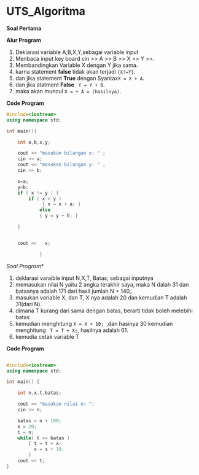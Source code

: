 # UTS_Algoritma

**Soal Pertama**


**Alur Program**

1. Deklarasi variable A,B,X,Y,sebagai variable input
2. Menbaca input key board cin >> A >> B >> X >> Y >>.
3. Membandingkan Variable X dengan Y jika sama.
4. karna statement **false** tidak akan terjadi ```{X!=Y}```.
5. dan jika statement **True** dengan Syantax```X = X + A```.
6. dan jika statment **False** ``` Y = Y + B```.
7. maka akan muncul ``` X = + A = (hasilnya) ```.

**Code Program**

```c++
#include<iostream>
using namespace std;

int main(){

    int a,b,x,y;

    cout << "masukan bilangan x: " ;
    cin >> a;
    cout << "masukan bilangan y: " ;
    cin >> b;

    x=a;
    y=b;
    if ( x != y ) {
        if ( x < y )
             { x = x + a; }
            else
            { y = y + b; }

    }


    cout <<   x;

            }


```
*Soal Program**

1. deklarasi varaible input N,X,T, Batas;
sebagai inputnya
2. memasukan nilai N yaitu 2 angka terakhir saya, maka N dalah 31
dan batasnya adalah 171 dari hasil jumlah N + 140,.
3. masukan variable X, dan T, X nya adalah 20 dan kemudian T adalah 31(dari N).
4. dimana T kurang dari sama dengan batas, berarti tidak boleh melebihi batas 
5. kemudian menghitung ```X = X + 10;
```,dan hasinya 30 kemudian menghitung ```
T = T + X;```,
hasilnya adalah 61.
6. kemudia cetak variable T 

**Code Program**

```c++

#include<iostream>
using namespace std;

int main() {

    int n,x,t,batas;

    cout << "masukan nilai n: ";
    cin >> n;

    batas = n + 100;
    x = 20;
    t = n;
    while( t <= batas )
        { t = t + x;
          x = x + 10;
        }
    cout << t;
}
